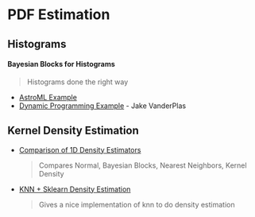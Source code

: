 # PDF Estimation


## Histograms

#### Bayesian Blocks for Histograms

> Histograms done the right way

* [AstroML Example](https://www.astroml.org/examples/algorithms/plot_bayesian_blocks.html)
* [Dynamic Programming Example](http://jakevdp.github.io/blog/2012/09/12/dynamic-programming-in-python/) - Jake VanderPlas



## Kernel Density Estimation


* [Comparison of 1D Density Estimators](https://www.astroml.org/book_figures/chapter6/fig_density_estimation.html#book-fig-chapter6-fig-density-estimation)
  > Compares Normal, Bayesian Blocks, Nearest Neighbors, Kernel Density
* [KNN + Sklearn Density Estimation](https://www.astroml.org/_modules/astroML/density_estimation/density_estimation.html#KNeighborsDensity)
  > Gives a nice implementation of knn to do density estimation
